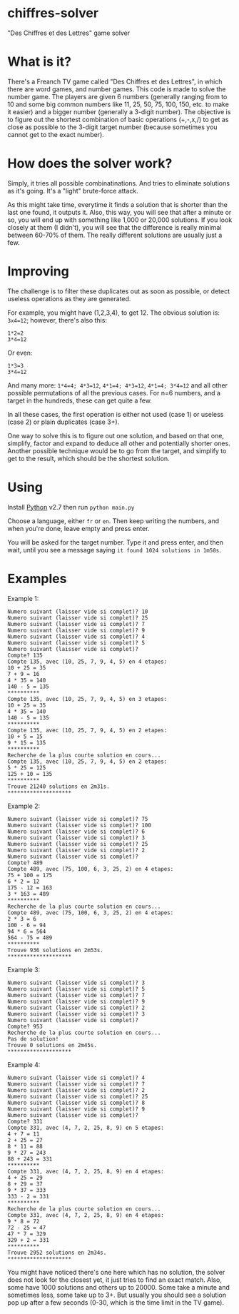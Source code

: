 chiffres-solver
===============

"Des Chiffres et des Lettres" game solver

What is it?
===========

There's a Freanch TV game called  "Des Chiffres et des Lettres", in which there are word games, and number games.
This code is made to solve the number game. The players are given 6 numbers
(generally ranging from to 10 and some big common numbers like 11, 25, 50, 75, 100, 150, etc. to make it easier)
and a bigger number (generally a 3-digit number). The objective is to figure out the shortest combination
of basic operations (+,-,x,/) to get as close as possible to the 3-digit target number (because sometimes you cannot
get to the exact number).

How does the solver work?
=========================

Simply, it tries all possible combinatinations. And tries to eliminate solutions as it's going. It's a "light" brute-force attack.

As this might take time, everytime it finds a solution that is shorter than the last one found, it outputs it.
Also, this way, you will see that after a minute or so, you will end up with something like 1,000 or 20,000 solutions.
If you look closely at them (I didn't), you will see that the difference is really minimal between 60-70% of them.
The really different solutions are usually just a few.

Improving
=========

The challenge is to filter these duplicates out as soon as possible, or detect useless operations as they are generated.

For example, you might have (1,2,3,4), to get 12. The obvious solution is: `3x4=12`; however, there's also this:

    1*2=2
    3*4=12

Or even:

    1*3=3
    3*4=12

And many more: `1*4=4; 4*3=12`, `4*1=4; 4*3=12`, `4*1=4; 3*4=12` and all other possible permutations of all the previous cases.
For n=6 numbers, and a target in the hundreds, these can get quite a few.

In all these cases, the first operation is either not used (case 1) or useless (case 2) or plain duplicates (case 3+).

One way to solve this is to figure out one solution, and based on that one, simplify, factor and expand to deduce all other and potentially shorter ones.
Another possible technique would be to go from the target, and simplify to get to the result, which should be the shortest solution.

Using
=====

Install [Python](http://www.python.org) v2.7 then run `python main.py`

Choose a language, either `fr` or `en`. Then keep writing the numbers, and when you're done, leave empty and press enter.

You will be asked for the target number. Type it and press enter, and then wait, until you see a message saying
`it found 1024 solutions in 1m50s`.

Examples
========

Example 1:

    Numero suivant (laisser vide si complet)? 10
    Numero suivant (laisser vide si complet)? 25
    Numero suivant (laisser vide si complet)? 7
    Numero suivant (laisser vide si complet)? 9
    Numero suivant (laisser vide si complet)? 4
    Numero suivant (laisser vide si complet)? 5
    Numero suivant (laisser vide si complet)?
    Compte? 135
    Compte 135, avec (10, 25, 7, 9, 4, 5) en 4 etapes:
    10 + 25 = 35
    7 + 9 = 16
    4 * 35 = 140
    140 - 5 = 135
    **********
    Compte 135, avec (10, 25, 7, 9, 4, 5) en 3 etapes:
    10 + 25 = 35
    4 * 35 = 140
    140 - 5 = 135
    **********
    Compte 135, avec (10, 25, 7, 9, 4, 5) en 2 etapes:
    10 + 5 = 15
    9 * 15 = 135
    **********
    Recherche de la plus courte solution en cours...
    Compte 135, avec (10, 25, 7, 9, 4, 5) en 2 etapes:
    5 * 25 = 125
    125 + 10 = 135
    **********
    Trouve 21240 solutions en 2m31s.
    ********************

Example 2:

    Numero suivant (laisser vide si complet)? 75
    Numero suivant (laisser vide si complet)? 100
    Numero suivant (laisser vide si complet)? 6
    Numero suivant (laisser vide si complet)? 3
    Numero suivant (laisser vide si complet)? 25
    Numero suivant (laisser vide si complet)? 2
    Numero suivant (laisser vide si complet)?
    Compte? 489
    Compte 489, avec (75, 100, 6, 3, 25, 2) en 4 etapes:
    75 + 100 = 175
    6 * 2 = 12
    175 - 12 = 163
    3 * 163 = 489
    **********
    Recherche de la plus courte solution en cours...
    Compte 489, avec (75, 100, 6, 3, 25, 2) en 4 etapes:
    2 * 3 = 6
    100 - 6 = 94
    94 * 6 = 564
    564 - 75 = 489
    **********
    Trouve 936 solutions en 2m53s.
    ********************

Example 3:

    Numero suivant (laisser vide si complet)? 3
    Numero suivant (laisser vide si complet)? 5
    Numero suivant (laisser vide si complet)? 7
    Numero suivant (laisser vide si complet)? 9
    Numero suivant (laisser vide si complet)? 2
    Numero suivant (laisser vide si complet)? 3
    Numero suivant (laisser vide si complet)?
    Compte? 953
    Recherche de la plus courte solution en cours...
    Pas de solution!
    Trouve 0 solutions en 2m45s.
    ********************

Example 4:

    Numero suivant (laisser vide si complet)? 4
    Numero suivant (laisser vide si complet)? 7
    Numero suivant (laisser vide si complet)? 2
    Numero suivant (laisser vide si complet)? 25
    Numero suivant (laisser vide si complet)? 8
    Numero suivant (laisser vide si complet)? 9
    Numero suivant (laisser vide si complet)?
    Compte? 331
    Compte 331, avec (4, 7, 2, 25, 8, 9) en 5 etapes:
    4 + 7 = 11
    2 + 25 = 27
    8 * 11 = 88
    9 * 27 = 243
    88 + 243 = 331
    **********
    Compte 331, avec (4, 7, 2, 25, 8, 9) en 4 etapes:
    4 + 25 = 29
    8 + 29 = 37
    9 * 37 = 333
    333 - 2 = 331
    **********
    Recherche de la plus courte solution en cours...
    Compte 331, avec (4, 7, 2, 25, 8, 9) en 4 etapes:
    9 * 8 = 72
    72 - 25 = 47
    47 * 7 = 329
    329 + 2 = 331
    **********
    Trouve 2952 solutions en 2m34s.
    ********************

You might have noticed there's one here which has no solution, the solver does not look for the closest yet,
it just tries to find an exact match. Also, some have 1000 solutions and others up to 20000. Some take a minute
and sometimes less, some take up to 3+. But usually you should see a solution pop up after a few seconds
(0-30, which is the time limit in the TV game).